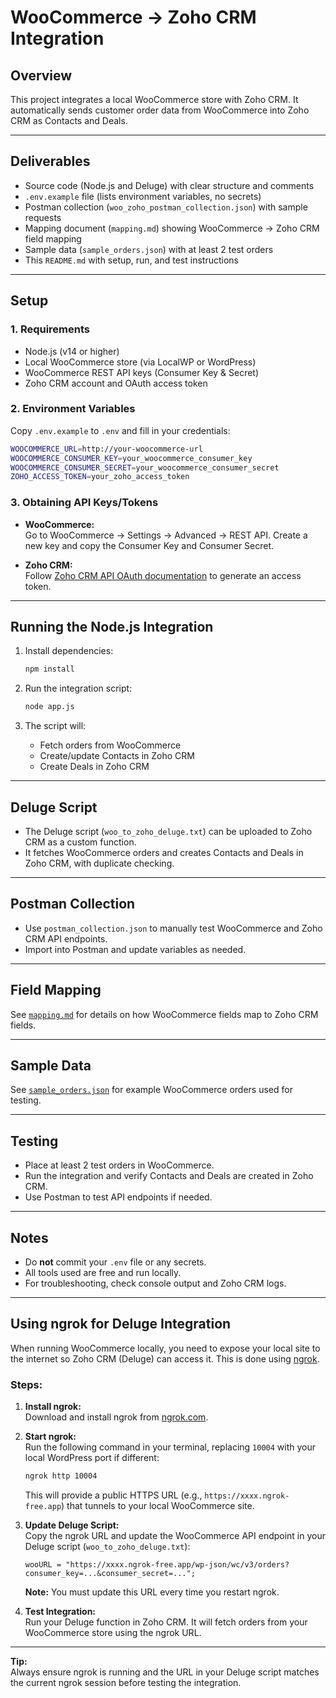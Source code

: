 # WooCommerce → Zoho CRM Integration

## Overview

This project integrates a local WooCommerce store with Zoho CRM. It automatically sends customer order data from WooCommerce into Zoho CRM as Contacts and Deals.

---

## Deliverables

- Source code (Node.js and Deluge) with clear structure and comments
- `.env.example` file (lists environment variables, no secrets)
- Postman collection (`woo_zoho_postman_collection.json`) with sample requests
- Mapping document (`mapping.md`) showing WooCommerce → Zoho CRM field mapping
- Sample data (`sample_orders.json`) with at least 2 test orders
- This `README.md` with setup, run, and test instructions

---

## Setup

### 1. Requirements

- Node.js (v14 or higher)
- Local WooCommerce store (via LocalWP or WordPress)
- WooCommerce REST API keys (Consumer Key & Secret)
- Zoho CRM account and OAuth access token

### 2. Environment Variables

Copy `.env.example` to `.env` and fill in your credentials:

```bash
WOOCOMMERCE_URL=http://your-woocommerce-url
WOOCOMMERCE_CONSUMER_KEY=your_woocommerce_consumer_key
WOOCOMMERCE_CONSUMER_SECRET=your_woocommerce_consumer_secret
ZOHO_ACCESS_TOKEN=your_zoho_access_token
```

### 3. Obtaining API Keys/Tokens

- **WooCommerce:**  
  Go to WooCommerce → Settings → Advanced → REST API. Create a new key and copy the Consumer Key and Consumer Secret.

- **Zoho CRM:**  
  Follow [Zoho CRM API OAuth documentation](https://www.zoho.com/crm/developer/docs/api/v8/oauth-overview.html) to generate an access token.

---

## Running the Node.js Integration

1. Install dependencies:

    ```bash
    npm install
    ```

2. Run the integration script:

    ```bash
    node app.js
    ```

3. The script will:
    - Fetch orders from WooCommerce
    - Create/update Contacts in Zoho CRM
    - Create Deals in Zoho CRM

---

## Deluge Script

- The Deluge script (`woo_to_zoho_deluge.txt`) can be uploaded to Zoho CRM as a custom function.
- It fetches WooCommerce orders and creates Contacts and Deals in Zoho CRM, with duplicate checking.

---

## Postman Collection

- Use `postman_collection.json` to manually test WooCommerce and Zoho CRM API endpoints.
- Import into Postman and update variables as needed.

---

## Field Mapping

See [`mapping.md`](mapping.md) for details on how WooCommerce fields map to Zoho CRM fields.

---

## Sample Data

See [`sample_orders.json`](sample_orders.json) for example WooCommerce orders used for testing.

---

## Testing

- Place at least 2 test orders in WooCommerce.
- Run the integration and verify Contacts and Deals are created in Zoho CRM.
- Use Postman to test API endpoints if needed.

---

## Notes

- Do **not** commit your `.env` file or any secrets.
- All tools used are free and run locally.
- For troubleshooting, check console output and Zoho CRM logs.

---

## Using ngrok for Deluge Integration

When running WooCommerce locally, you need to expose your local site to the internet so Zoho CRM (Deluge) can access it. This is done using [ngrok](https://ngrok.com/).

### Steps:

1. **Install ngrok:**  
   Download and install ngrok from [ngrok.com](https://ngrok.com/download).

2. **Start ngrok:**  
   Run the following command in your terminal, replacing `10004` with your local WordPress port if different:
   ```bash
   ngrok http 10004
   ```
   This will provide a public HTTPS URL (e.g., `https://xxxx.ngrok-free.app`) that tunnels to your local WooCommerce site.

3. **Update Deluge Script:**  
   Copy the ngrok URL and update the WooCommerce API endpoint in your Deluge script (`woo_to_zoho_deluge.txt`):
   ```deluge
   wooURL = "https://xxxx.ngrok-free.app/wp-json/wc/v3/orders?consumer_key=...&consumer_secret=...";
   ```
   **Note:** You must update this URL every time you restart ngrok.

4. **Test Integration:**  
   Run your Deluge function in Zoho CRM. It will fetch orders from your WooCommerce store using the ngrok URL.

---

**Tip:**  
Always ensure ngrok is running and the URL in your Deluge script matches the current ngrok session before testing the integration.